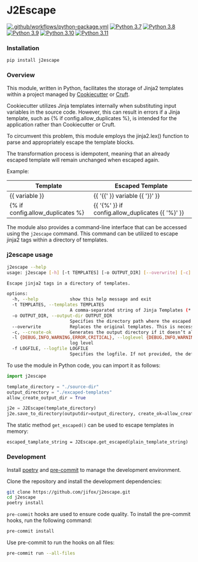 # J2Escape

[![.github/workflows/python-package.yml](https://github.com/jifox/j2escape/actions/workflows/python-package.yml/badge.svg?branch=main)](https://github.com/jifox/j2escape/actions/workflows/python-package.yml)
[![Python 3.7](https://img.shields.io/badge/python-3.7-blue.svg)](https://www.python.org/downloads/release/python-370/)
[![Python 3.8](https://img.shields.io/badge/python-3.8-blue.svg)](https://www.python.org/downloads/release/python-380/)
[![Python 3.9](https://img.shields.io/badge/python-3.9-blue.svg)](https://www.python.org/downloads/release/python-390/)
[![Python 3.10](https://img.shields.io/badge/python-3.10-blue.svg)](https://www.python.org/downloads/release/python-310/)
[![Python 3.11](https://img.shields.io/badge/python-3.11-blue.svg)](https://www.python.org/downloads/release/python-311/)


### Installation

```
pip install j2escape
```

### Overview

This module, written in Python, facilitates the storage of Jinja2 templates within a project managed by [Cookiecutter](https://github.com/cookiecutter/cookiecutter) or [Cruft](https://github.com/cruft/cruft).

Cookiecutter utilizes Jinja templates internally when substituting input variables in the source code. However, this can result in errors if a Jinja template, such as {% if config.allow_duplicates %}, is intended for the application rather than Cookiecutter or Cruft.

To circumvent this problem, this module employs the jinja2.lex() function to parse and appropriately escape the template blocks.

The transformation process is idempotent, meaning that an already escaped template will remain unchanged when escaped again.

Example:

| Template | Escaped Template |
|---|---|
| {{ variable }} | {{ '{{' }} variable {{ '}}' }} |
| {% if config.allow_duplicates %} | {{ '{%' }} if config.allow_duplicates {{ '%}' }} |

The module also provides a command-line interface that can be accessed using the `j2escape` command. This command can be utilized to escape jinja2 tags within a directory of templates.

### j2escape usage

```bash
j2escape --help
usage: j2escape [-h] [-t TEMPLATES] [-o OUTPUT_DIR] [--overwrite] [-c] [-l {DEBUG,INFO,WARNING,ERROR,CRITICAL}] [-f LOGFILE]

Escape jinja2 tags in a directory of templates.

options:
  -h, --help            show this help message and exit
  -t TEMPLATES, --templates TEMPLATES
                        A comma-separated string of Jinja Templates (*.j2) or a directory with *.j2 files.
  -o OUTPUT_DIR, --output-dir OUTPUT_DIR
                        Specifies the directory path where the escaped templates will be stored.
  --overwrite           Replaces the original templates. This is necessary if the --output-dir is not provided.
  -c, --create-ok       Generates the output directory if it doesn’t already exist.
  -l {DEBUG,INFO,WARNING,ERROR,CRITICAL}, --loglevel {DEBUG,INFO,WARNING,ERROR,CRITICAL}
                        log level
  -f LOGFILE, --logfile LOGFILE
                        Specifies the logfile. If not provided, the default is None
```

To use the module in Python code, you can import it as follows:

```python
import j2escape

template_directory = "./source-dir"
output_directory = "./excaped-templates"
allow_create_output_dir = True

j2e = J2Escape(template_directory)
j2e.save_to_directory(outputdir=output_directory, create_ok=allow_create_output_dir)
```

The static method `get_escaped()` can be used to escape templates in memory:

`escaped_tamplate_string = J2Escape.get_escaped(plain_template_string)`


### Development

Install [poetry](https://python-poetry.org/docs/#installation) and [pre-commit](https://pre-commit.com/#install) to manage the development environment.

Clone the repository and install the development dependencies:

```bash
git clone https://github.com/jifox/j2escape.git
cd j2escape
poetry install
```

`pre-commit` hooks are used to ensure code quality. To install the pre-commit hooks, run the following command:

```bash
pre-commit install
```

Use pre-commit to run the hooks on all files:

```bash
pre-commit run --all-files
```
